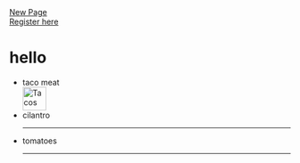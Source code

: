 <!DOCTYPE html>
<html>
    <head>
        <title>Sample site</title>
    </head> 
    <body>
        <a href="newpage.html">New Page</a><br>
        <a href="register.html">Register here</a>
        <h1>hello</h1>
        <ul>
            <li>taco meat</li>
            <img src="https://upload.wikimedia.org/wikipedia/commons/7/73/001_Tacos_de_carnitas%2C_carne_asada_y_al_pastor.jpg" alt="Tacos" width="42" height="42">
            <li>cilantro</li><hr>
            <li>tomatoes</li><hr>
        </ul>
    </body>   
</html>
